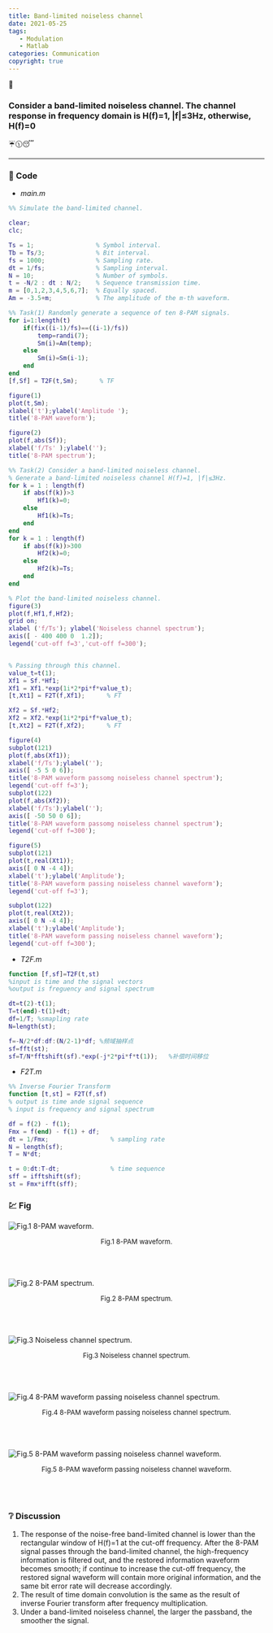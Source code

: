 ```yaml
---
title: Band-limited noiseless channel
date: 2021-05-25
tags:
   - Modulation
   - Matlab
categories: Communication
copyright: true
---
```


:pushpin:

### Consider a band-limited noiseless channel. The channel response in frequency domain is H(f)=1, |f|≤3Hz, otherwise, H(f)=0

:umbrella::clock1130::sleeping:

<!--more-->

---

### :memo: Code

- _main.m_

``` matlab
%% Simulate the band-limited channel.

clear;
clc;

Ts = 1;                 % Symbol interval.
Tb = Ts/3;              % Bit interval.
fs = 1000;              % Sampling rate.
dt = 1/fs;              % Sampling interval.
N = 10;                 % Number of symbols.
t = -N/2 : dt : N/2;    % Sequence transmission time. 
m = [0,1,2,3,4,5,6,7];  % Equally spaced.
Am = -3.5+m;            % The amplitude of the m-th waveform.

%% Task(1) Randomly generate a sequence of ten 8-PAM signals.
for i=1:length(t)
    if(fix((i-1)/fs)==((i-1)/fs))
        temp=randi(7);
        Sm(i)=Am(temp);
    else
        Sm(i)=Sm(i-1);
    end
end
[f,Sf] = T2F(t,Sm);      % TF

figure(1)
plot(t,Sm);
xlabel('t');ylabel('Amplitude '); 
title('8-PAM waveform');

figure(2)
plot(f,abs(Sf));
xlabel('f/Ts' );ylabel('');
title('8-PAM spectrum');

%% Task(2) Consider a band-limited noiseless channel.
% Generate a band-limited noiseless channel H(f)=1, |f|≤3Hz.
for k = 1 : length(f)
    if abs(f(k))>3
        Hf1(k)=0;
    else
        Hf1(k)=Ts;
    end
end
for k = 1 : length(f)
    if abs(f(k))>300
        Hf2(k)=0;
    else
        Hf2(k)=Ts;
    end
end

% Plot the band-limited noiseless channel.
figure(3)
plot(f,Hf1,f,Hf2);
grid on;
xlabel ('f/Ts'); ylabel('Noiseless channel spectrum');
axis([ - 400 400 0  1.2]);
legend('cut-off f=3','cut-off f=300');


% Passing through this channel.
value_t=t(1);
Xf1 = Sf.*Hf1;
Xf1 = Xf1.*exp(1i*2*pi*f*value_t);
[t,Xt1] = F2T(f,Xf1);      % FT

Xf2 = Sf.*Hf2;
Xf2 = Xf2.*exp(1i*2*pi*f*value_t);
[t,Xt2] = F2T(f,Xf2);      % FT

figure(4)
subplot(121)
plot(f,abs(Xf1));
xlabel('f/Ts');ylabel(''); 
axis([ -5 5 0 6]);
title('8-PAM waveform passomg noiseless channel spectrum');
legend('cut-off f=3');
subplot(122)
plot(f,abs(Xf2));
xlabel('f/Ts');ylabel(''); 
axis([ -50 50 0 6]);
title('8-PAM waveform passomg noiseless channel spectrum');
legend('cut-off f=300');

figure(5)
subplot(121)
plot(t,real(Xt1));
axis([ 0 N -4 4]);
xlabel('t');ylabel('Amplitude'); 
title('8-PAM waveform passing noiseless channel waveform');
legend('cut-off f=3');

subplot(122)
plot(t,real(Xt2));
axis([ 0 N -4 4]);
xlabel('t');ylabel('Amplitude'); 
title('8-PAM waveform passing noiseless channel waveform');
legend('cut-off f=300');
```

- _T2F.m_

``` matlab
function [f,sf]=T2F(t,st)
%input is time and the signal vectors
%output is freguency and signal spectrum

dt=t(2)-t(1);
T=t(end)-t(1)+dt;
df=1/T; %smapling rate
N=length(st);

f=-N/2*df:df:(N/2-1)*df; %频域抽样点
sf=fft(st);
sf=T/N*fftshift(sf).*exp(-j*2*pi*f*t(1));   %补偿时间移位
```

- _F2T.m_

``` matlab
%% Inverse Fourier Transform
function [t,st] = F2T(f,sf)
% output is time ande signal sequence
% input is frequency and signal spectrum

df = f(2) - f(1);
Fmx = f(end) - f(1) + df;
dt = 1/Fmx;                 % sampling rate
N = length(sf);
T = N*dt;

t = 0:dt:T-dt;              % time sequence
sff = ifftshift(sf);
st = Fmx*ifft(sff);
```

### :chart: Fig

![Fig.1  8-PAM waveform.][1]
<center><font size=2>Fig.1  8-PAM waveform.</font></center>
<br><br><br>

![Fig.2  8-PAM spectrum.][2]
<center><font size=2>Fig.2  8-PAM spectrum.</font></center>
<br><br><br>

![Fig.3  Noiseless channel spectrum.][3]
<center><font size=2>Fig.3  Noiseless channel spectrum.</font></center>
<br><br><br>

![Fig.4  8-PAM waveform passing noiseless channel spectrum.][4]
<center><font size=2>Fig.4  8-PAM waveform passing noiseless channel spectrum.</font></center>
<br><br><br>

![Fig.5  8-PAM waveform passing noiseless channel waveform.][5]
<center><font size=2>Fig.5  8-PAM waveform passing noiseless channel waveform.</font></center>
<br><br><br>

### :grey_question: Discussion

1. The response of the noise-free band-limited channel is lower than the rectangular window of H(f)=1 at the cut-off frequency. After the 8-PAM signal passes through the band-limited channel, the high-frequency information is filtered out, and the restored information waveform becomes smooth; if continue to increase the cut-off frequency, the restored signal waveform will contain more original information, and the same bit error rate will decrease accordingly.
2. The result of time domain convolution is the same as the result of inverse Fourier transform after frequency multiplication.
3. Under a band-limited noiseless channel, the larger the passband, the smoother the signal.
<!-- markdownlint-disable-file MD025 MD033 -->
[1]: https://raw.githubusercontent.com/boom1999/boom1999.github.io/refs/heads/hexo_backup/images/Band_limited_channel/8-PAM_waveform.png
[2]: https://raw.githubusercontent.com/boom1999/boom1999.github.io/refs/heads/hexo_backup/images/Band_limited_channel/8-PAM_spectrum.png
[3]: https://raw.githubusercontent.com/boom1999/boom1999.github.io/refs/heads/hexo_backup/images/Band_limited_channel/Noiseless_channel_spectrum.png
[4]: https://raw.githubusercontent.com/boom1999/boom1999.github.io/refs/heads/hexo_backup/images/Band_limited_channel/8-PAM_waveform_passing_noiseless_channel_spectrum.png
[5]: https://raw.githubusercontent.com/boom1999/boom1999.github.io/refs/heads/hexo_backup/images/Band_limited_channel/8-PAM_waveform_passing_noiseless_channel_waveform.png
